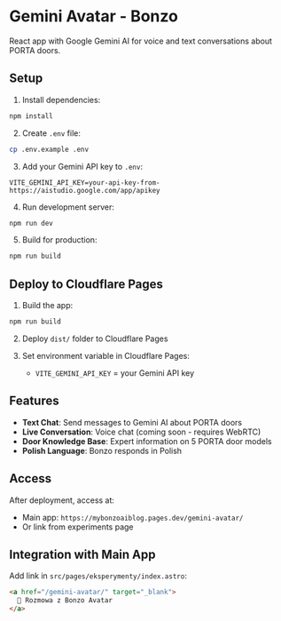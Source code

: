 # Gemini Avatar - Bonzo

React app with Google Gemini AI for voice and text conversations about PORTA doors.

## Setup

1. Install dependencies:
```bash
npm install
```

2. Create `.env` file:
```bash
cp .env.example .env
```

3. Add your Gemini API key to `.env`:
```
VITE_GEMINI_API_KEY=your-api-key-from-https://aistudio.google.com/app/apikey
```

4. Run development server:
```bash
npm run dev
```

5. Build for production:
```bash
npm run build
```

## Deploy to Cloudflare Pages

1. Build the app:
```bash
npm run build
```

2. Deploy `dist/` folder to Cloudflare Pages

3. Set environment variable in Cloudflare Pages:
   - `VITE_GEMINI_API_KEY` = your Gemini API key

## Features

- **Text Chat**: Send messages to Gemini AI about PORTA doors
- **Live Conversation**: Voice chat (coming soon - requires WebRTC)
- **Door Knowledge Base**: Expert information on 5 PORTA door models
- **Polish Language**: Bonzo responds in Polish

## Access

After deployment, access at:
- Main app: `https://mybonzoaiblog.pages.dev/gemini-avatar/`
- Or link from experiments page

## Integration with Main App

Add link in `src/pages/eksperymenty/index.astro`:

```html
<a href="/gemini-avatar/" target="_blank">
  🤖 Rozmowa z Bonzo Avatar
</a>
```

